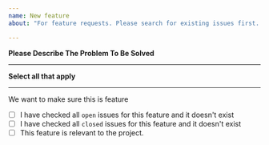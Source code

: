 ```yaml
---
name: New feature
about: "For feature requests. Please search for existing issues first. Also see CONTRIBUTING."

---
```


**Please Describe The Problem To Be Solved**

---


<!-- Provide a detailed explanation on how this new feature is relevant to the project -->

**Select all that apply**

---

We want to make sure this is feature

- [ ] I have checked all `open` issues for this feature and it doesn't exist
- [ ] I have checked all `closed` issues for this feature and it doesn't exist
- [ ] This feature is relevant to the project.

